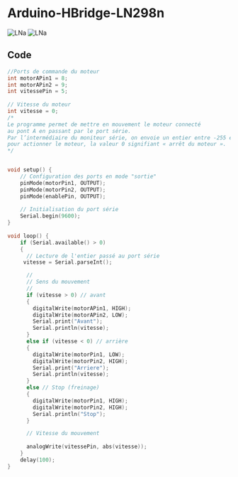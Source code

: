 # Arduino-HBridge-LN298n

![LNa](https://github.com/ICAREMAKER/Arduino-HBridge-LN298n/assets/107696317/a7abafc2-93a1-4f82-9c95-3fbf4ea08760)
![LNa](https://github.com/ICAREMAKER/Arduino-HBridge-LN298n/assets/107696317/3afd3761-a8da-48d3-bddc-83078df3c578)

## Code
```C
//Ports de commande du moteur 
int motorAPin1 = 8;
int motorAPin2 = 9;
int vitessePin = 5;
 
// Vitesse du moteur
int vitesse = 0;
/*
Le programme permet de mettre en mouvement le moteur connecté 
au pont A en passant par le port série.
Par l’intermédiaire du moniteur série, on envoie un entier entre -255 et 255 
pour actionner le moteur, la valeur 0 signifiant « arrêt du moteur ».
*/


void setup() {
    // Configuration des ports en mode "sortie"
    pinMode(motorPin1, OUTPUT);
    pinMode(motorPin2, OUTPUT);
    pinMode(enablePin, OUTPUT);
    
    // Initialisation du port série
    Serial.begin(9600);
}
 
void loop() {
    if (Serial.available() > 0)
    {
      // Lecture de l'entier passé au port série
     vitesse = Serial.parseInt();

      //
      // Sens du mouvement
      //
      if (vitesse > 0) // avant
      {
        digitalWrite(motorAPin1, HIGH); 
        digitalWrite(motorAPin2, LOW);
        Serial.print("Avant");
        Serial.println(vitesse);
      }
      else if (vitesse < 0) // arrière
      {
        digitalWrite(motorPin1, LOW); 
        digitalWrite(motorPin2, HIGH);
        Serial.print("Arriere");
        Serial.println(vitesse);
      }
      else // Stop (freinage)
      {
        digitalWrite(motorPin1, HIGH); 
        digitalWrite(motorPin2, HIGH);
        Serial.println("Stop");
      }

      // Vitesse du mouvement
      
      analogWrite(vitessePin, abs(vitesse));
    }
    delay(100);
}
```
